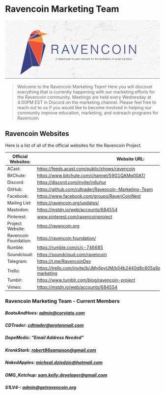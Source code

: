 # Ravencoin Marketing Team

<img src="/assets/images/git-repo-images/ravencoin-marble.png" alt="ravencoin-marble-logo"/>

<blockquote>
<p>Welcome to the Ravencoin Marketing Team! Here you will discover everything that is currently happening with our marketing efforts for the Ravencoin community. Meetings are held every Wednesday at 4:00PM EST in Discord on the marketing channel. Please feel free to reach out to us if you would like to become involved in helping our community improve education, marketing, and outreach programs for Ravencoin. </p>
</blockquote> 

## Ravencoin  Websites

Here is a list of all of the official websites for the Ravencoin Project.

| Official Websites: | Website URL: |
| ------ | ------ |
| ACast: | https://feeds.acast.com/public/shows/ravencoin |
| BitChute: | https://www.bitchute.com/channel/59G1QAMq00AT/ |
| Discord: | https://discord.com/invite/jn6uhur|
| GitHub: | https://github.com/cdtrader/Ravencoin-Marketing-Team |
| Facebook: | https://www.facebook.com/groups/RavenCoinNest |
| Mailing List: | https://ravencoin.org/updates/ |
| Mastodon: | https://mstdn.io/web/accounts/684554 |
| Pinterest: | www.pinterest.com/ravencoinproject |
| Project Website: | https://ravencoin.org |
| Ravencoin Foundation: |https://ravencoin.foundation/ |
| Rumble: | https://rumble.com/c/c-746685 |
| Soundcloud: | https://soundcloud.com/ravencoin |
| Telegram: | https://t.me/RavencoinDev |
| Trello: | https://trello.com/invite/b/JMy6pyUM/b04b2440d8c805a9a3584feed3c8800d/ravencoin-marketing |
| Tumblr: | https://www.tumblr.com/blog/ravencoin-project |
| Vimeo: | https://mstdn.io/web/accounts/684554 |


### Ravencoin Marketing Team - Current Members

##### BoatsAndHoes: admin@corviato.com
##### CDTrader: cdtrader@protonmail.com
##### DopeMedic: "Email Address Needed"
##### KronkStark: robert86sampson@gmail.com
##### NakedApples: micheal.dziedzic@hotmail.com
##### OMG_Ketchup: sam.kelly.developer@gmail.com
##### S1LV4-: admin@getravencoin.org


